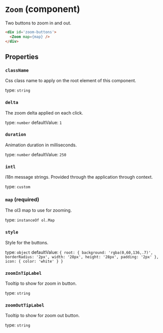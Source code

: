 `Zoom` (component)
==================

Two buttons to zoom in and out.

```html
<div id='zoom-buttons'>
  <Zoom map={map} />
</div>
```

Properties
----------

### `className`

Css class name to apply on the root element of this component.

type: `string`


### `delta`

The zoom delta applied on each click.

type: `number`
defaultValue: `1`


### `duration`

Animation duration in milliseconds.

type: `number`
defaultValue: `250`


### `intl`

i18n message strings. Provided through the application through context.

type: `custom`


### `map` (required)

The ol3 map to use for zooming.

type: `instanceOf ol.Map`


### `style`

Style for the buttons.

type: `object`
defaultValue: `{
  root: {
    background: 'rgba(0,60,136,.7)',
    borderRadius: '2px',
    width: '28px',
    height: '28px',
    padding: '2px'
  },
  icon: {
    color: 'white'
  }
}`


### `zoomInTipLabel`

Tooltip to show for zoom in button.

type: `string`


### `zoomOutTipLabel`

Tooltip to show for zoom out button.

type: `string`

